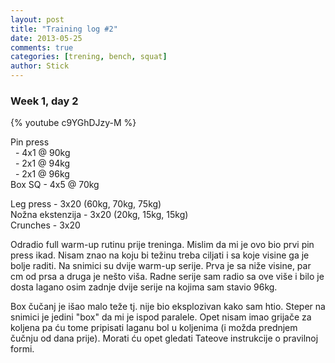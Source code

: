```yaml
---
layout: post
title: "Training log #2"
date: 2013-05-25
comments: true
categories: [trening, bench, squat]
author: Stick
---
```


### Week 1, day 2

{% youtube c9YGhDJzy-M %}

Pin press  
&nbsp; - 4x1 @ 90kg  
&nbsp; - 2x1 @ 94kg  
&nbsp; - 2x1 @ 96kg   
Box SQ - 4x5 @ 70kg  

Leg press - 3x20 (60kg, 70kg, 75kg)   
Nožna ekstenzija - 3x20 (20kg, 15kg, 15kg)  
Crunches - 3x20  

Odradio full warm-up rutinu prije treninga. Mislim da mi je ovo bio prvi pin press ikad. Nisam znao na koju bi težinu treba ciljati i sa koje visine ga je bolje raditi. Na snimici su dvije warm-up serije. Prva je sa niže visine, par cm od prsa a druga je nešto viša. Radne serije sam radio sa ove više i bilo je dosta lagano osim zadnje dvije serije na kojima sam stavio 96kg. 

Box čučanj je išao malo teže tj. nije bio eksplozivan kako sam htio. Steper na snimici je jedini "box" da mi je ispod paralele. Opet nisam imao grijače za koljena pa ću tome pripisati laganu bol u koljenima (i možda prednjem čučnju od dana prije). Morati ću opet gledati Tateove instrukcije o pravilnoj formi.

